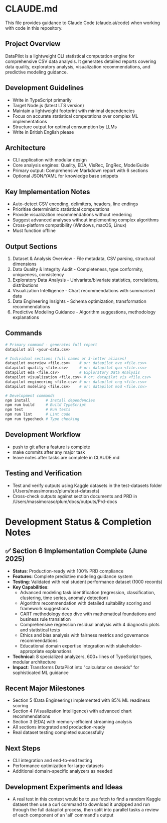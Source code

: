 # CLAUDE.md

This file provides guidance to Claude Code (claude.ai/code) when working with code in this repository.

## Project Overview
DataPilot is a lightweight CLI statistical computation engine for comprehensive CSV data analysis. It generates detailed reports covering data quality, exploratory analysis, visualization recommendations, and predictive modeling guidance.

## Development Guidelines
- Write in TypeScript primarily
- Target Node.js (latest LTS version)
- Maintain a lightweight footprint with minimal dependencies
- Focus on accurate statistical computations over complex ML implementations
- Structure output for optimal consumption by LLMs
- Write in British English please

## Architecture
- CLI application with modular design
- Core analysis engines: Quality, EDA, VisRec, EngRec, ModelGuide
- Primary output: Comprehensive Markdown report with 6 sections
- Optional JSON/YAML for knowledge base snippets

## Key Implementation Notes
- Auto-detect CSV encoding, delimiters, headers, line endings
- Prioritise deterministic statistical computations
- Provide visualization recommendations without rendering
- Suggest advanced analyses without implementing complex algorithms
- Cross-platform compatibility (Windows, macOS, Linux)
- Must function offline

## Output Sections
1. Dataset & Analysis Overview - File metadata, CSV parsing, structural dimensions
2. Data Quality & Integrity Audit - Completeness, type conformity, uniqueness, consistency
3. Exploratory Data Analysis - Univariate/bivariate statistics, correlations, distributions
4. Visualization Intelligence - Chart recommendations with summarised data
5. Data Engineering Insights - Schema optimization, transformation recommendations
6. Predictive Modeling Guidance - Algorithm suggestions, methodology explanations

## Commands
```bash
# Primary command - generates full report
datapilot all <your-data.csv>

# Individual sections (full names or 3-letter aliases)
datapilot overview <file.csv>    # or: datapilot ove <file.csv>
datapilot quality <file.csv>     # or: datapilot qua <file.csv>
datapilot eda <file.csv>         # Exploratory Data Analysis
datapilot visualization <file.csv> # or: datapilot vis <file.csv>
datapilot engineering <file.csv> # or: datapilot eng <file.csv>
datapilot modeling <file.csv>    # or: datapilot mod <file.csv>

# Development commands
npm install       # Install dependencies
npm run build     # Build TypeScript
npm test          # Run tests
npm run lint      # Lint code
npm run typecheck # Type checking
```

## Development Workflow
- push to git after a feature is complete
- make commits after any major task
- leave notes after tasks are complete in CLAUDE.md

## Testing and Verification
- Test and verify outputs using Kaggle datasets in the test-datasets folder (/Users/massimoraso/plum/test-datasets)
- Cross-check outputs against section documents and PRD in /Users/massimoraso/plum/docs/outputs/Prd-docs

# Development Status & Completion Notes

## ✅ Section 6 Implementation Complete (June 2025)
- **Status**: Production-ready with 100% PRD compliance
- **Features**: Complete predictive modeling guidance system
- **Testing**: Validated with real student performance dataset (1000 records)
- **Key Capabilities**:
  - Advanced modeling task identification (regression, classification, clustering, time series, anomaly detection)
  - Algorithm recommendation with detailed suitability scoring and framework suggestions
  - CART methodology deep dive with mathematical foundations and business rule translation
  - Comprehensive regression residual analysis with 4 diagnostic plots and statistical tests
  - Ethics and bias analysis with fairness metrics and governance recommendations
  - Educational domain expertise integration with stakeholder-appropriate explanations
- **Technical**: 8 specialized analyzers, 600+ lines of TypeScript types, modular architecture
- **Impact**: Transforms DataPilot into "calculator on steroids" for sophisticated ML guidance

## Recent Major Milestones
- Section 5 (Data Engineering) implemented with 85% ML readiness scoring
- Section 4 (Visualization Intelligence) with advanced chart recommendations  
- Section 3 (EDA) with memory-efficient streaming analysis
- All sections integrated and production-ready
- Real dataset testing completed successfully

## Next Steps
- CLI integration and end-to-end testing
- Performance optimization for large datasets
- Additional domain-specific analyzers as needed

## Development Experiments and Ideas
- A real test in this context would be to use fetch to find a random Kaggle dataset then use a curl command to download it unzipped and run through the full datapilot process, then split into parallel tasks a review of each component of an 'all' command's output